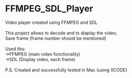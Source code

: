 # FFMPEG_SDL_Player<br />
Video player created using FFMPEG and SDL<br />
<br />
This project allows to decode and to diaplay the video;<br />
Save frame (frame number should be mentioned) <br />
<br />
Used libs:<br />
->FFMPEG (main video functionality)<br />
->SDL (Display video, each frame)<br />
<br />
P.S. Created and successfully tested in Mac (using XCODE)<br />

